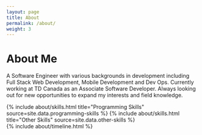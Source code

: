 ```yaml
---
layout: page
title: About
permalink: /about/
weight: 3
---
```


# **About Me**

A Software Engineer with various backgrounds in development including Full Stack Web Development, Mobile Development and Dev Ops. Currently working at TD Canada as an Associate Software Developer. Always looking out for new opportunities to expand my interests and field knowledge.

<div class="row">
{% include about/skills.html title="Programming Skills" source=site.data.programming-skills %}
{% include about/skills.html title="Other Skills" source=site.data.other-skills %}
</div>

<div class="row">
{% include about/timeline.html %}
</div>